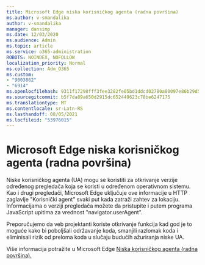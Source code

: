 ```yaml
---
title: Microsoft Edge niska korisničkog agenta (radna površina)
ms.author: v-smandalika
author: v-smandalika
manager: dansimp
ms.date: 12/03/2020
ms.audience: Admin
ms.topic: article
ms.service: o365-administration
ROBOTS: NOINDEX, NOFOLLOW
localization_priority: Normal
ms.collection: Adm_O365
ms.custom:
- "9003862"
- "6914"
ms.openlocfilehash: 9311f17298fff3fee3282fe05bd1ddcd02780a80097e86b29d56ffd575a9a571
ms.sourcegitcommit: b5f7da89a650d2915dc652449623c78be6247175
ms.translationtype: MT
ms.contentlocale: sr-Latn-RS
ms.lasthandoff: 08/05/2021
ms.locfileid: "53976015"
---
```

# <a name="microsoft-edge-user-agent-string-desktop"></a>Microsoft Edge niska korisničkog agenta (radna površina)

Niske korisničkog agenta (UA) mogu se koristiti za otkrivanje verzije određenog pregledača koja se koristi u određenom operativnom sistemu. Kao i drugi pregledači, Microsoft Edge uključuje ove informacije u HTTP zaglavlje "Korisnički agent" svaki put kada zatraži zahtev za lokaciju. Informacijama o verziji pregledača možete da pristupite i putem programa JavaScript upitima za vrednost "navigator.userAgent".

Preporučujemo da veb projektanti koriste otkrivanje funkcija kad god je to moguće kako bi poboljšali održavanje koda, smanjili razlomak koda i eliminisali rizik od preloma koda u slučaju budućih ažuriranja niske UA.

Više informacija potražite u Microsoft Edge [Niska korisničkog agenta (radna površina).](https://docs.microsoft.com/microsoft-edge/web-platform/user-agent-string)